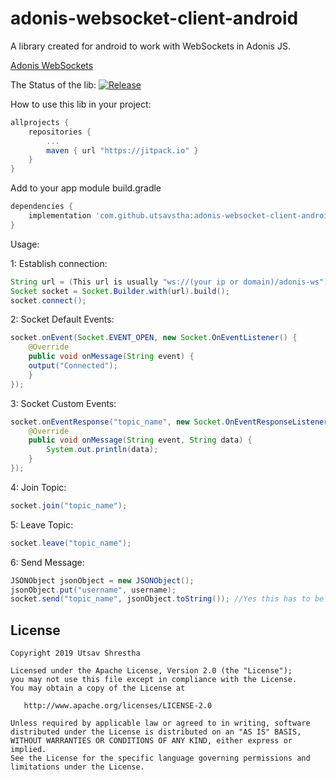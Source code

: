 # adonis-websocket-client-android
A library created for android to work with WebSockets in Adonis JS.


[Adonis WebSockets](https://adonisjs.com/docs/4.1/websocket)

The Status of the lib: 
[![Release](https://jitpack.io/v/utsavstha/adonis-websocket-client-android.svg)](https://jitpack.io/#utsavstha/adonis-websocket-client-android/1.1)

How to use this lib in your project:
```gradle
allprojects {
	repositories {
		...
		maven { url "https://jitpack.io" }
	}
}
```

Add to your app module build.gradle
```gradle
dependencies {
    implementation 'com.github.utsavstha:adonis-websocket-client-android:1.1'
}
```

Usage:

1: Establish connection:
```java
String url = (This url is usually "ws://(your ip or domain)/adonis-ws")
Socket socket = Socket.Builder.with(url).build();
socket.connect();
```

2: Socket Default Events:
```java
socket.onEvent(Socket.EVENT_OPEN, new Socket.OnEventListener() {
    @Override
    public void onMessage(String event) {
	output("Connected");
    }
});
```

3: Socket Custom Events:
```java
socket.onEventResponse("topic_name", new Socket.OnEventResponseListener() {
    @Override
    public void onMessage(String event, String data) {
        System.out.println(data);
    }
});
```

4: Join Topic:
```java
socket.join("topic_name");
```

5: Leave Topic:
```java
socket.leave("topic_name");
```

6: Send Message: 
```java
JSONObject jsonObject = new JSONObject();
jsonObject.put("username", username);
socket.send("topic_name", jsonObject.toString()); //Yes this has to be json.
```

License
--------

    Copyright 2019 Utsav Shrestha

    Licensed under the Apache License, Version 2.0 (the "License");
    you may not use this file except in compliance with the License.
    You may obtain a copy of the License at

       http://www.apache.org/licenses/LICENSE-2.0

    Unless required by applicable law or agreed to in writing, software
    distributed under the License is distributed on an "AS IS" BASIS,
    WITHOUT WARRANTIES OR CONDITIONS OF ANY KIND, either express or implied.
    See the License for the specific language governing permissions and
    limitations under the License.
